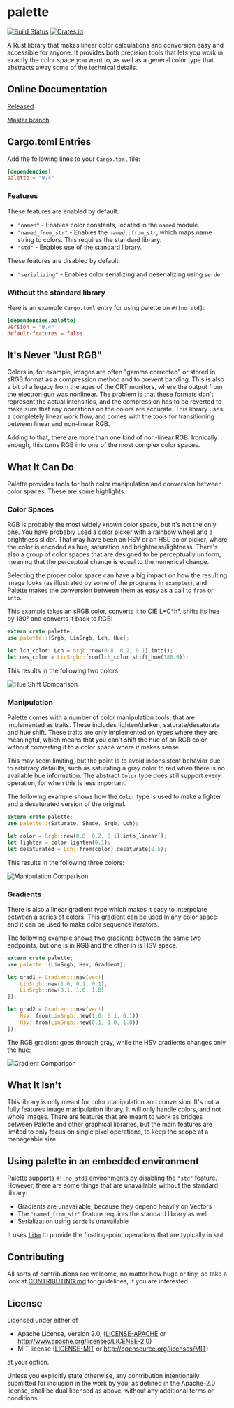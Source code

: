 # palette

[![Build Status](https://travis-ci.org/Ogeon/palette.svg?branch=master)](https://travis-ci.org/Ogeon/palette)
[![Crates.io](https://img.shields.io/crates/v/palette.svg)](https://crates.io/crates/palette/)

A Rust library that makes linear color calculations and conversion easy and accessible for anyone. It provides both precision tools that lets you work in exactly the color space you want to, as well as a general color type that abstracts away some of the technical details.

## Online Documentation

[Released](https://docs.rs/palette/0.4.1/palette/)

[Master branch](https://ogeon.github.io/docs/palette/master/palette/index.html).

## Cargo.toml Entries

Add the following lines to your `Cargo.toml` file:

```toml
[dependencies]
palette = "0.4"
```

### Features

These features are enabled by default:

* `"named"` - Enables color constants, located in the `named` module.
* `"named_from_str"` - Enables the `named::from_str`, which maps name string to colors. This requires the standard library.
* `"std"` - Enables use of the standard library.

These features are disabled by default:

* `"serializing"` - Enables color serializing and deserializing using `serde`.

### Without the standard library

Here is an example `Cargo.toml` entry for using palette on `#![no_std]`:

```toml
[dependencies.palette]
version = "0.4"
default-features = false
```

## It's Never "Just RGB"

Colors in, for example, images are often "gamma corrected" or stored in sRGB format as a compression method and to prevent banding. This is also a bit of a legacy from the ages of the CRT monitors, where the output from the electron gun was nonlinear. The problem is that these formats don't represent the actual intensities, and the compression has to be reverted to make sure that any operations on the colors are accurate. This library uses a completely linear work flow, and comes with the tools for transitioning between linear and non-linear RGB.

Adding to that, there are more than one kind of non-linear RGB. Ironically enough, this turns RGB into one of the most complex color spaces.

## What It Can Do

Palette provides tools for both color manipulation and conversion between color spaces. These are some highlights.

### Color Spaces

RGB is probably the most widely known color space, but it's not the only one. You have probably used a color picker with a rainbow wheel and a brightness slider. That may have been an HSV or an HSL color picker, where the color is encoded as hue, saturation and brightness/lightness. There's also a group of color spaces that are designed to be perceptually uniform, meaning that the perceptual change is equal to the numerical change.

Selecting the proper color space can have a big impact on how the resulting image looks (as illustrated by some of the programs in `examples`), and Palette makes the conversion between them as easy as a call to `from` or `into`.

This example takes an sRGB color, converts it to CIE L\*C\*h°, shifts its hue by 180° and converts it back to RGB:

```Rust
extern crate palette;
use palette::{Srgb, LinSrgb, Lch, Hue};

let lch_color: Lch = Srgb::new(0.8, 0.2, 0.1).into();
let new_color = LinSrgb::from(lch_color.shift_hue(180.0));
```

This results in the following two colors:

![Hue Shift Comparison](gfx/readme_color_spaces.png)

### Manipulation

Palette comes with a number of color manipulation tools, that are implemented as traits. These includes lighten/darken, saturate/desaturate and hue shift. These traits are only implemented on types where they are meaningful, which means that you can't shift the hue of an RGB color without converting it to a color space where it makes sense.

This may seem limiting, but the point is to avoid inconsistent behavior due to arbitrary defaults, such as saturating a gray color to red when there is no available hue information. The abstract `Color` type does still support every operation, for when this is less important.

The following example shows how the `Color` type is used to make a lighter and a desaturated version of the original.

```Rust
extern crate palette;
use palette::{Saturate, Shade, Srgb, Lch};

let color = Srgb::new(0.8, 0.2, 0.1).into_linear();
let lighter = color.lighten(0.1);
let desaturated = Lch::from(color).desaturate(0.5);
```

This results in the following three colors:

![Manipulation Comparison](gfx/readme_manipulation.png)

### Gradients

There is also a linear gradient type which makes it easy to interpolate between a series of colors. This gradient can be used in any color space and it can be used to make color sequence iterators.

The following example shows two gradients between the same two endpoints, but one is in RGB and the other in is HSV space.

```Rust
extern crate palette;
use palette::{LinSrgb, Hsv, Gradient};

let grad1 = Gradient::new(vec![
    LinSrgb::new(1.0, 0.1, 0.1),
    LinSrgb::new(0.1, 1.0, 1.0)
]);

let grad2 = Gradient::new(vec![
    Hsv::from(LinSrgb::new(1.0, 0.1, 0.1)),
    Hsv::from(LinSrgb::new(0.1, 1.0, 1.0))
]);
```

The RGB gradient goes through gray, while the HSV gradients changes only the hue:

![Gradient Comparison](gfx/readme_gradients.png)

## What It Isn't

This library is only meant for color manipulation and conversion. It's not a fully features image manipulation library. It will only handle colors, and not whole images. There are features that are meant to work as bridges between Palette and other graphical libraries, but the main features are limited to only focus on single pixel operations, to keep the scope at a manageable size.

[pixel_module]: https://ogeon.github.io/docs/palette/master/palette/pixel/index.html

## Using palette in an embedded environment

Palette supports `#![no_std]` environments by disabling the `"std"` feature. However, there are some things that are unavailable without the standard library:

* Gradients are unavailable, because they depend heavily on Vectors
* The `"named_from_str"` feature requires the standard library as well
* Serialization using `serde` is unavailable

It uses [`libm`] to provide the floating-point operations that are typically in `std`.

[`libm`]: https://github.com/japaric/libm

## Contributing

All sorts of contributions are welcome, no matter how huge or tiny, so take a look at [CONTRIBUTING.md](CONTRIBUTING.md) for guidelines, if you are interested.

## License

Licensed under either of

* Apache License, Version 2.0, ([LICENSE-APACHE](LICENSE-APACHE) or <http://www.apache.org/licenses/LICENSE-2.0>)
* MIT license ([LICENSE-MIT](LICENSE-MIT) or <http://opensource.org/licenses/MIT>)

at your option.

Unless you explicitly state otherwise, any contribution intentionally submitted for inclusion in the work by you, as defined in the Apache-2.0 license, shall be dual licensed as above, without any additional terms or conditions.
